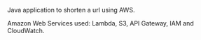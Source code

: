 Java application to shorten a url using AWS.

Amazon Web Services used: Lambda, S3, API Gateway, IAM and CloudWatch.